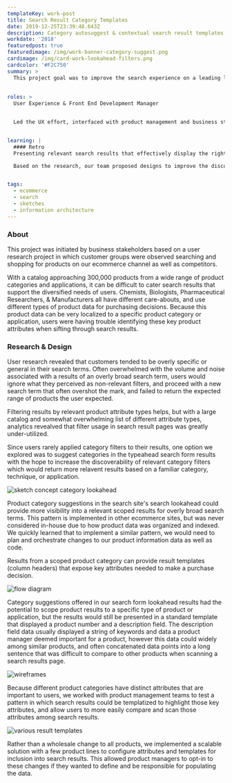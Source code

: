 ```yaml
---
templateKey: work-post
title: Search Result Category Templates
date: 2019-12-25T23:39:48.643Z
description: Category autosuggest & contextual search result templates
workdate: '2018'
featuredpost: true
featuredimage: /img/work-banner-category-suggest.png
cardimage: /img/card-work-lookahead-filters.png
cardcolor: '#F2C750'
summary: >
  This project goal was to improve the search experience on a leading life science ecommerce site. Our challenge was presenting more useful search results given a large catalog with diverse product segments for users who require specific product information to narrow their search.
  
    
roles: >
  User Experience & Front End Development Manager   


  Led the UX effort, interfaced with product management and business stakeholders as well as technical backend leads to identify scope, requirements, designs, and delivery schedule.


learning: | 
  #### Retro
  Presenting relevant search results that effectively display the right product information is very challenging - especially when the product catalog contains a diverse set of product types. The problems encountered by users which were captured in various interviews and usability studies reinforced the analytical data showing that users largely ignore search filters, and were instead searching multiple times with different terms. Qualitatively, we also discovered that once a user was able to "dial-in" in a search term, they found it difficult to distinguish key differences in the results.   

  Based on the research, our team proposed designs to improve the discoverability of product category filters as well as a way to present more contextual data to the users based on the product type. Our goals were to increase filter usage and reduce pogo-sticking between search results and product pages. This effort involved various teams in the organization working together making changes to back end services, front end code, and product data. Internal stakeholders were happy with our results, but sadly, I can't remember the specific numbers we achieved in terms of our metrics since I left the organization. 


tags:
  - ecommerce
  - search
  - sketches
  - information architecture
---
```

### About
This project was initiated by business stakeholders based on a user research project in which customer groups were observed searching and shopping for products on our ecommerce channel as well as competitors. 

With a catalog approaching 300,000 products from a wide range of product categories and applications, it can be difficult to cater search results that support the diversified needs of users. Chemists, Biologists, Pharmaceutical Researchers, & Manufacturers all have different care-abouts, and use different types of product data for purchasing decisions. Because this product data can be very localized to a specific product category or application, users were having trouble identifying these key product attributes when sifting through search results.



### Research & Design
User research revealed that customers tended to be overly specific or general in their search terms. Often overwhelmed with the volume and noise associated with a results of an overly broad search term, users would ignore what they perceived as non-relevant filters, and proceed with a new search term that often overshot the mark, and failed to return the expected range of products the user expected.    

Filtering results by relevant product attribute types helps, but with a large catalog and somewhat overwhelming list of different attribute types, analytics revealved that filter usage in search result pages was greatly under-utilized. 

Since users rarely applied category filters to their results, one option we explored was to suggest categories in the typeahead search form results with the hope to increase the discoverability of relevant category filters which would return more relavent results based on a familiar category, technique, or application.   

<div class="columns is-centered has-margin-top-32">
  <div class="column is-12 has-text-centered">
    <img class="img" srcset="/img/card-work-lookahead-suggest.jpg" alt="sketch concept category lookahead" />
  </div>
</div>

Product category suggestions in the search site's search lookahead could provide more visibility into a relevant scoped results for overly broad search terms. This pattern is implemented in other ecommerce sites, but was never considered in-house due to how product data was organized and indexed. We quickly learned that to implement a similar pattern, we would need to plan and orchestrate changes to our product information data as well as code.


Results from a scoped product category can provide result templates (column headers) that expose key attributes needed to make a purchase decision. 
<div class="columns is-centered has-margin-top-32">
  <div class="column is-12 has-text-centered">
    <img class="img" srcset="/img/card-work-category-diagram.jpg" alt="flow diagram" />
  </div>
</div>

Category suggestions offered in our search form lookahead results had the potential to scope product results to a specific type of product or application, but the results would still be presented in a standard template that displayed a product number and a description field. The description field data usually displayed a string of keywords and data a product manager deemed important for a product, however this data could widely among similar products, and often concatenated data points into a long sentence that was difficult to compare to other products when scanning a search results page.   

<div class="columns is-centered has-margin-top-32">
  <div class="column is-12 has-text-centered">
    <img class="img" srcset="/img/card-work-category-result-wireframes.jpg" alt="wireframes" />
  </div>
</div>

Because different product categories have distinct attributes that are important to users, we worked with product management teams to test a pattern in which search results could be templatized to highlight those key attributes, and allow users to more easily compare and scan those attributes among search results. 


<div class="columns is-centered has-margin-top-32">
  <div class="column is-12 has-text-centered">
    <img class="img" srcset="/img/card-work-category-result-template-1.jpg" alt="various result templates" />
  </div>
</div>

Rather than a wholesale change to all products, we implemented a scalable solution with a few product lines to configure attributes and templates for inclusion into search results. This allowed product managers to opt-in to these changes if they wanted to define and be responsible for populating the data.
